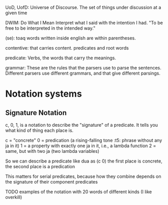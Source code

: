 
UoD, UofD:
    Universe of Discourse.
    The set of things under discussion at a given time

DWIM:
    Do What I Mean
    Interpret what I said with the intention I had.
    "To be free to be interpreted in the intended way."

(se):
    toaq words written inside english are within parentheses.

contentive:
    that carries content.
    predicates and root words

predicate:
    Verbs, the words that carry the meanings.

grammar:
    These are the rules that the parsers use to parse the sentences.
    Different parsers use different grammars, and that give different parsings.


# Notation systems

## Signature Notation

c, 0, 1,  is a notation to describe the "signature" of a predicate.
It tells you what kind of thing each place is.

c = "concrete"
0 = predication (a rising-falling tone :t5: phrase without any ja in it)
1 = a property with exactly one ja in it, i.e., a lambda function
2 = same, but with two ja (two lambda variables)

So we can describe a predicate like dua as (c 0)
the first place is concrete, the second place is a predication

This matters for serial predicates, because how they combine depends on the
signature of their component predicates

TODO 
examples of the notation with 20 words of different kinds
    (I like overkill)
